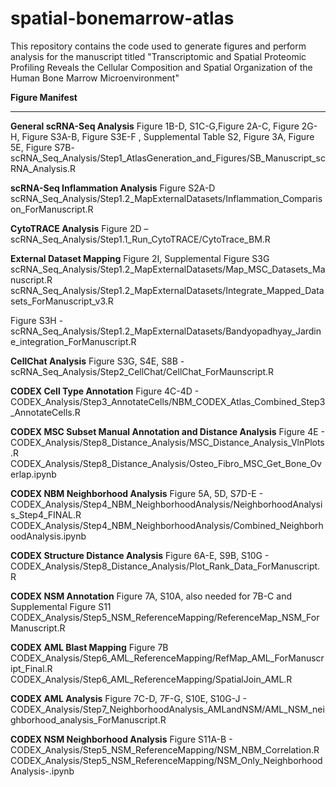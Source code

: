 # spatial-bonemarrow-atlas
This repository contains the code used to generate figures and perform analysis for the manuscript titled "Transcriptomic and Spatial Proteomic Profiling Reveals the Cellular Composition and Spatial Organization of the Human Bone Marrow Microenvironment"

**Figure Manifest**
____________________________________
**General scRNA-Seq Analysis**
Figure 1B-D, S1C-G,Figure 2A-C, Figure 2G-H, Figure S3A-B, Figure S3E-F , Supplemental Table S2, Figure 3A, Figure 5E, Figure S7B- scRNA_Seq_Analysis/Step1_AtlasGeneration_and_Figures/SB_Manuscript_scRNA_Analysis.R

**scRNA-Seq Inflammation Analysis**
Figure S2A-D
scRNA_Seq_Analysis/Step1.2_MapExternalDatasets/Inflammation_Comparison_ForManuscript.R

**CytoTRACE Analysis**
Figure 2D – 
scRNA_Seq_Analysis/Step1.1_Run_CytoTRACE/CytoTrace_BM.R

**External Dataset Mapping**
Figure 2I, Supplemental Figure S3G scRNA_Seq_Analysis/Step1.2_MapExternalDatasets/Map_MSC_Datasets_Manuscript.R
scRNA_Seq_Analysis/Step1.2_MapExternalDatasets/Integrate_Mapped_Datasets_ForManuscript_v3.R

Figure S3H - 
scRNA_Seq_Analysis/Step1.2_MapExternalDatasets/Bandyopadhyay_Jardine_integration_ForManuscript.R

**CellChat Analysis**
Figure S3G, S4E, S8B - scRNA_Seq_Analysis/Step2_CellChat/CellChat_ForMaunscript.R

**CODEX Cell Type Annotation**
Figure 4C-4D - CODEX_Analysis/Step3_AnnotateCells/NBM_CODEX_Atlas_Combined_Step3_AnnotateCells.R

**CODEX MSC Subset Manual Annotation and Distance Analysis**
Figure 4E - CODEX_Analysis/Step8_Distance_Analysis/MSC_Distance_Analysis_VlnPlots.R
CODEX_Analysis/Step8_Distance_Analysis/Osteo_Fibro_MSC_Get_Bone_Overlap.ipynb

**CODEX NBM Neighborhood Analysis**
Figure 5A, 5D, S7D-E - CODEX_Analysis/Step4_NBM_NeighborhoodAnalysis/NeighborhoodAnalysis_Step4_FINAL.R
CODEX_Analysis/Step4_NBM_NeighborhoodAnalysis/Combined_NeighborhoodAnalysis.ipynb

**CODEX Structure Distance Analysis**
Figure 6A-E, S9B, S10G - CODEX_Analysis/Step8_Distance_Analysis/Plot_Rank_Data_ForManuscript.R

**CODEX NSM Annotation**
Figure 7A, S10A, also needed for 7B-C and Supplemental Figure S11
CODEX_Analysis/Step5_NSM_ReferenceMapping/ReferenceMap_NSM_ForManuscript.R

**CODEX AML Blast Mapping**
Figure 7B
CODEX_Analysis/Step6_AML_ReferenceMapping/RefMap_AML_ForManuscript_Final.R
CODEX_Analysis/Step6_AML_ReferenceMapping/SpatialJoin_AML.R

**CODEX AML Analysis**
Figure 7C-D, 7F-G, S10E, S10G-J - CODEX_Analysis/Step7_NeighborhoodAnalysis_AMLandNSM/AML_NSM_neighborhood_analysis_ForManuscript.R

**CODEX NSM Neighborhood Analysis**
Figure S11A-B - CODEX_Analysis/Step5_NSM_ReferenceMapping/NSM_NBM_Correlation.R
CODEX_Analysis/Step5_NSM_ReferenceMapping/NSM_Only_NeighborhoodAnalysis-.ipynb

